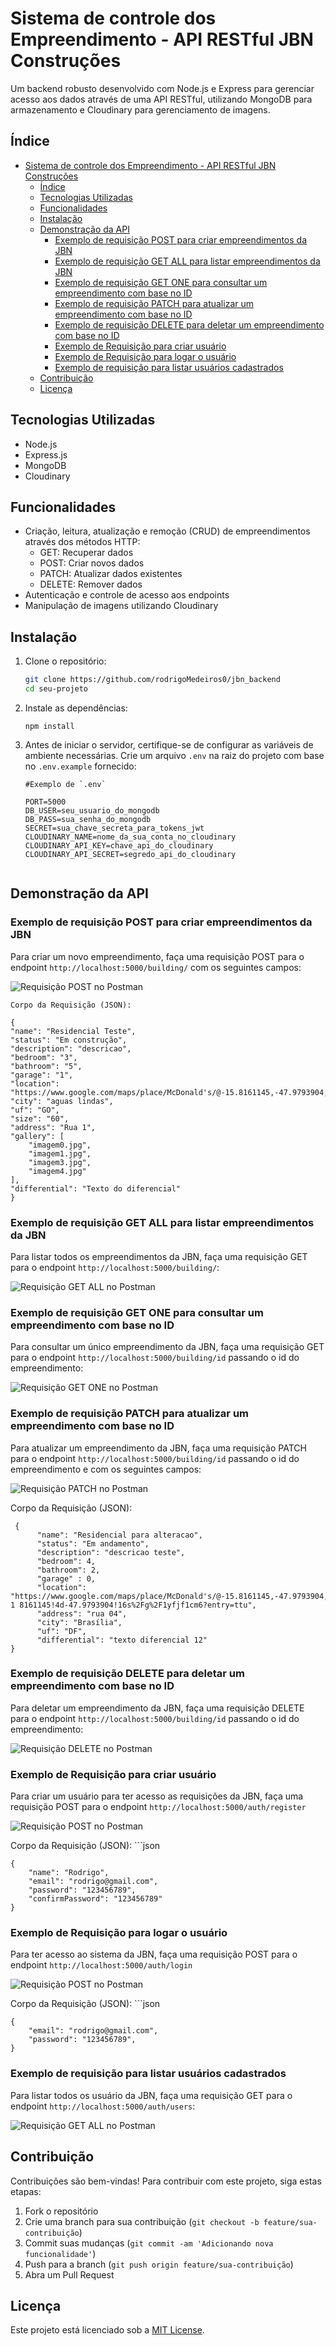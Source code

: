 # Sistema de controle dos Empreendimento - API RESTful JBN Construções

Um backend robusto desenvolvido com Node.js e Express para gerenciar acesso aos dados através de uma API RESTful, utilizando MongoDB para armazenamento e Cloudinary para gerenciamento de imagens.

## Índice

- [Sistema de controle dos Empreendimento - API RESTful JBN Construções](#sistema-de-controle-dos-empreendimento---api-restful-jbn-construções)
  - [Índice](#índice)
  - [Tecnologias Utilizadas](#tecnologias-utilizadas)
  - [Funcionalidades](#funcionalidades)
  - [Instalação](#instalação)
  - [Demonstração da API](#demonstração-da-api)
    - [Exemplo de requisição POST para criar empreendimentos da JBN](#exemplo-de-requisição-post-para-criar-empreendimentos-da-jbn)
    - [Exemplo de requisição GET ALL para listar empreendimentos da JBN](#exemplo-de-requisição-get-all-para-listar-empreendimentos-da-jbn)
    - [Exemplo de requisição GET ONE para consultar um empreendimento com base no ID](#exemplo-de-requisição-get-one-para-consultar-um-empreendimento-com-base-no-id)
    - [Exemplo de requisição PATCH para atualizar um empreendimento com base no ID](#exemplo-de-requisição-patch-para-atualizar-um-empreendimento-com-base-no-id)
    - [Exemplo de requisição DELETE para deletar um empreendimento com base no ID](#exemplo-de-requisição-delete-para-deletar-um-empreendimento-com-base-no-id)
    - [Exemplo de Requisição para criar usuário](#exemplo-de-requisição-para-criar-usuário)
    - [Exemplo de Requisição para logar o usuário](#exemplo-de-requisição-para-logar-o-usuário)
    - [Exemplo de requisição para listar usuários cadastrados](#exemplo-de-requisição-para-listar-usuários-cadastrados)
  - [Contribuição](#contribuição)
  - [Licença](#licença)


## Tecnologias Utilizadas

- Node.js
- Express.js
- MongoDB
- Cloudinary

## Funcionalidades

- Criação, leitura, atualização e remoção (CRUD) de empreendimentos através dos métodos HTTP:
  - GET: Recuperar dados
  - POST: Criar novos dados
  - PATCH: Atualizar dados existentes
  - DELETE: Remover dados
- Autenticação e controle de acesso aos endpoints
- Manipulação de imagens utilizando Cloudinary

## Instalação

1. Clone o repositório:
   ```bash
   git clone https://github.com/rodrigoMedeiros0/jbn_backend
   cd seu-projeto
2. Instale as dependências:
    ```
    npm install
4. Antes de iniciar o servidor, certifique-se de configurar as variáveis de ambiente necessárias. Crie um arquivo `.env` na raiz do projeto com base no `.env.example`      fornecido:

    ```
    #Exemplo de `.env`

    PORT=5000
    DB_USER=seu_usuario_do_mongodb
    DB_PASS=sua_senha_do_mongodb
    SECRET=sua_chave_secreta_para_tokens_jwt
    CLOUDINARY_NAME=nome_da_sua_conta_no_cloudinary
    CLOUDINARY_API_KEY=chave_api_do_cloudinary
    CLOUDINARY_API_SECRET=segredo_api_do_cloudinary


## Demonstração da API

### Exemplo de requisição POST para criar empreendimentos da JBN

Para criar um novo empreendimento, faça uma requisição POST para o endpoint `http://localhost:5000/building/` com os seguintes campos:

![Requisição POST no Postman](images/post.PNG)

    Corpo da Requisição (JSON):
    
    {
    "name": "Residencial Teste",
    "status": "Em construção",
    "description": "descricao",
    "bedroom": "3",
    "bathroom": "5",
    "garage": "1",
    "location": "https://www.google.com/maps/place/McDonald's/@-15.8161145,-47.9793904,15z/data...",
    "city": "aguas lindas",
    "uf": "GO",
    "size": "60",
    "address": "Rua 1",
    "gallery": [
        "imagem0.jpg",
        "imagem1.jpg",
        "imagem3.jpg",
        "imagem4.jpg"
    ],
    "differential": "Texto do diferencial"
    }


### Exemplo de requisição GET ALL para listar empreendimentos da JBN

Para listar todos os empreendimentos da JBN, faça uma requisição GET para o endpoint `http://localhost:5000/building/`:

![Requisição GET ALL no Postman](images/imagemGetALL.PNG)

### Exemplo de requisição GET ONE para consultar um empreendimento com base no ID

Para consultar um único empreendimento da JBN, faça uma requisição GET para o endpoint `http://localhost:5000/building/id` passando o id do empreendimento:

![Requisição GET ONE no Postman](images/getOne.PNG)

### Exemplo de requisição PATCH para atualizar um empreendimento com base no ID

Para atualizar um empreendimento da JBN, faça uma requisição PATCH para o endpoint `http://localhost:5000/building/id` passando o id do empreendimento e com os seguintes campos:

![Requisição PATCH no Postman](images/patch.PNG)

Corpo da Requisição (JSON):
   
     {
          "name": "Residencial para alteracao",
          "status": "Em andamento",
          "description": "descricao teste",
          "bedroom": 4,
          "bathroom": 2,
          "garage" : 0,
          "location": "https://www.google.com/maps/place/McDonald's/@-15.8161145,-47.9793904,15z/data=!4m6!3m5!1s0x935a319af6a509e3:0xb6790c007c0083f2!8m2!3d-1 8161145!4d-47.9793904!16s%2Fg%2F1yfjf1cm6?entry=ttu",
          "address": "rua 04",
          "city": "Brasília",
          "uf": "DF",
          "differential": "texto diferencial 12"
    }
    
    

### Exemplo de requisição DELETE para deletar um empreendimento com base no ID

Para deletar um empreendimento da JBN, faça uma requisição DELETE para o endpoint `http://localhost:5000/building/id` passando o id do empreendimento:


![Requisição DELETE no Postman](images/delete.PNG)

### Exemplo de Requisição para criar usuário 

Para criar um usuário para ter acesso as requisições da JBN, faça uma requisição POST para o endpoint `http://localhost:5000/auth/register` 

![Requisição POST no Postman](images/postUser.PNG)

Corpo da Requisição (JSON):
    ```json
    
    {
        "name": "Rodrigo",
        "email": "rodrigo@gmail.com",
        "password": "123456789",
        "confirmPassword": "123456789"
    }

### Exemplo de Requisição para logar o usuário 

Para ter acesso ao sistema da JBN, faça uma requisição POST para o endpoint `http://localhost:5000/auth/login` 

![Requisição POST no Postman](images/postLogin.PNG)

Corpo da Requisição (JSON):
    ```json
    
    {
        "email": "rodrigo@gmail.com",
        "password": "123456789",
    }

### Exemplo de requisição para listar usuários cadastrados

Para listar todos os usuário da JBN, faça uma requisição GET para o endpoint `http://localhost:5000/auth/users`:

![Requisição GET ALL no Postman](images/getUsers.PNG)


## Contribuição

Contribuições são bem-vindas! Para contribuir com este projeto, siga estas etapas:

1. Fork o repositório
2. Crie uma branch para sua contribuição (`git checkout -b feature/sua-contribuição`)
3. Commit suas mudanças (`git commit -am 'Adicionando nova funcionalidade'`)
4. Push para a branch (`git push origin feature/sua-contribuição`)
5. Abra um Pull Request
   
## Licença

Este projeto está licenciado sob a [MIT License](LICENSE).

